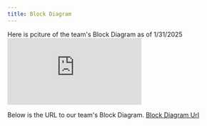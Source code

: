 ```yaml
---
title: Block Diagram
---
```

Here is pciture of the team's Block Diagram as of 1/31/2025
![Final Block Diagram-314 (1).drawio (2).pdf](https://github.com/user-attachments/files/18627643/Final.Block.Diagram-314.1.drawio.2.pdf)

Below is the URL to our team's Block Diagram. 
[Block Diagram Url](https://drive.google.com/drive/u/1/folders/19I_488VRz9nsvQRNoa4jgeBesulI3tln)

